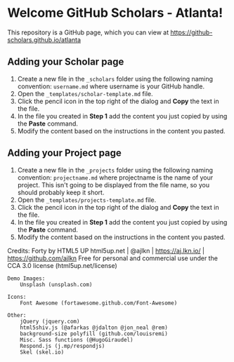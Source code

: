# Welcome GitHub Scholars - Atlanta!

This repository is a GitHub page, which you can view at https://github-scholars.github.io/atlanta

## Adding your Scholar page
1. Create a new file in the `_scholars` folder using the following naming convention: `username.md` where username is your GitHub handle.
1. Open the `_templates/scholar-template.md` file. 
1. Click the pencil icon in the top right of the dialog and **Copy** the text in the file. 
1. In the file you created in **Step 1** add the content you just copied by using the **Paste** command.
1. Modify the content based on the instructions in the content you pasted.

## Adding your Project page
1. Create a new file in the `_projects` folder using the following naming convention: `projectname.md` where projectname is the name of your project. This isn't going to be displayed from the file name, so you should probably keep it short.
1. Open the `_templates/projects-template.md` file. 
1. Click the pencil icon in the top right of the dialog and **Copy** the text in the file. 
1. In the file you created in **Step 1** add the content you just copied by using the **Paste** command.
1. Modify the content based on the instructions in the content you pasted.

Credits:
	Forty by HTML5 UP
	html5up.net | @ajlkn | https://aj.lkn.io/ | https://github.com/ajlkn
	Free for personal and commercial use under the CCA 3.0 license (html5up.net/license)

	Demo Images:
		Unsplash (unsplash.com)

	Icons:
		Font Awesome (fortawesome.github.com/Font-Awesome)

	Other:
		jQuery (jquery.com)
		html5shiv.js (@afarkas @jdalton @jon_neal @rem)
		background-size polyfill (github.com/louisremi)
		Misc. Sass functions (@HugoGiraudel)
		Respond.js (j.mp/respondjs)
		Skel (skel.io)
